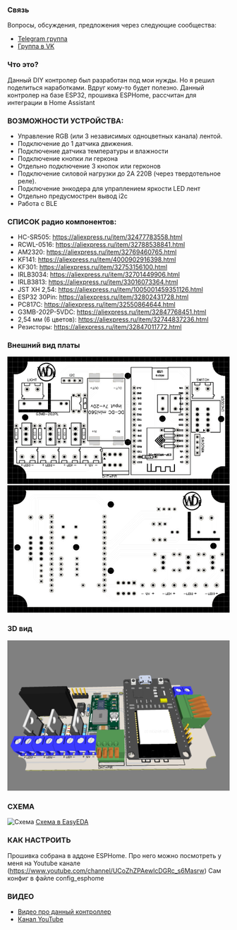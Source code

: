 ### Связь
Вопросы, обсуждения, предложения через следующие сообщества:
* [Telegram группа](https://t.me/ivahov_wgi)
* [Группа в VK](https://vk.com/club204251683)

### Что это?
Данный DIY контролер был разработан под мои нужды. Но я решил поделиться наработками. Вдруг кому-то будет полезно. Данный контролер на базе ESP32, прошивка ESPHome, рассчитан для интеграции в Home Assistant


### ВОЗМОЖНОСТИ УСТРОЙСТВА:
* Управление RGB (или 3 независимых одноцветных канала) лентой.
* Подключение до 1 датчикa движения.
* Подключение датчика температуры и влажности
* Подключение кнопки ли геркона
* Отдельно подключение 3 кнопок или герконов
* Подключение силовой нагрузки до 2А 220В (через твердотельное реле).
* Подключение энкодера для упраплением яркости LED лент
* Отдельно предусмострен вывод i2c
* Работа с BLE


### СПИСОК радио компонентов:
* HC-SR505:
https://aliexpress.ru/item/32477783558.html
* RCWL-0516:
https://aliexpress.ru/item/32788538841.html
* AM2320:
https://aliexpress.ru/item/32769460765.html
* KF141:
https://aliexpress.ru/item/4000902916398.html
* KF301:
https://aliexpress.ru/item/32753156100.html
* IRLB3034:
https://aliexpress.ru/item/32701449906.html
* IRLB3813:
https://aliexpress.ru/item/33016073364.html
* JST XH 2,54:
https://aliexpress.ru/item/1005001459351126.html
* ESP32 30Pin:
https://aliexpress.ru/item/32802431728.html
* PC817C:
https://aliexpress.ru/item/32550864644.html
* G3MB-202P-5VDC:
https://aliexpress.ru/item/32847768451.html
* 2,54 мм (6 цветов):
https://aliexpress.ru/item/32744837236.html
* Резисторы:
https://aliexpress.ru/item/32847011772.html

### Внешний вид платы
![Схема](https://github.com/White-SinSay/wdi-balkon/blob/main/images/PCB_layer_up.png)
![Схема](https://github.com/White-SinSay/wdi-balkon/blob/main/images/PCB_layer_down.png)
### 3D вид
![Схема](https://github.com/White-SinSay/wdi-balkon/blob/main/images/PCB_3D.png)
### СХЕМА
![Схема](https://github.com/White-SinSay/wdi-balkon/main/images/Schematic.png)
[Схема в EasyEDA](https://oshwlab.com/ivahov555/wdi-esp32_balkon)
### КАК НАСТРОИТЬ
Прошивка собрана в аддоне ESPHome.
Про него можно посмотреть у меня на Youtube канале (https://www.youtube.com/channel/UCoZhZPAewlcDGRc_s6Masrw)
Сам конфиг в файле config_esphome
 

### ВИДЕО

* <a href="https://youtu.be/2g3mg0SKGKM"> Видео про данный контроллер</a>
* <a href="https://youtube.com/user/ivahov555">Канал YouTube</a>


